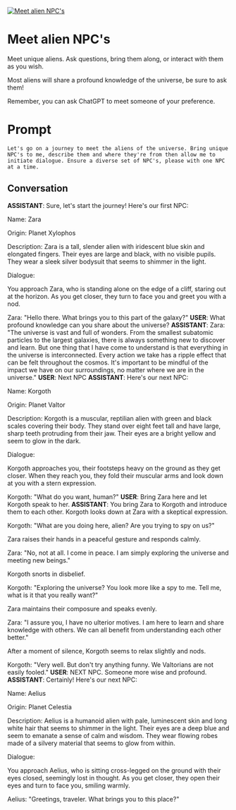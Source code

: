
[![Meet alien NPC's](https://flow-prompt-covers.s3.us-west-1.amazonaws.com/icon/cute/cute_4.png)]()
# Meet alien NPC's 
Meet unique aliens. Ask questions, bring them along, or interact with them as you wish.

Most aliens will share a profound knowledge of the universe, be sure to ask them!

Remember, you can ask ChatGPT to meet someone of your preference.

# Prompt

```
Let's go on a journey to meet the aliens of the universe. Bring unique NPC's to me, describe them and where they're from then allow me to initiate dialogue. Ensure a diverse set of NPC's, please with one NPC at a time.
```

## Conversation

**ASSISTANT**: Sure, let's start the journey! Here's our first NPC:



Name: Zara

Origin: Planet Xylophos

Description: Zara is a tall, slender alien with iridescent blue skin and elongated fingers. Their eyes are large and black, with no visible pupils. They wear a sleek silver bodysuit that seems to shimmer in the light.



Dialogue:

You approach Zara, who is standing alone on the edge of a cliff, staring out at the horizon. As you get closer, they turn to face you and greet you with a nod.

Zara: "Hello there. What brings you to this part of the galaxy?"
**USER**: What profound knowledge can you share about the universe?
**ASSISTANT**: Zara: "The universe is vast and full of wonders. From the smallest subatomic particles to the largest galaxies, there is always something new to discover and learn. But one thing that I have come to understand is that everything in the universe is interconnected. Every action we take has a ripple effect that can be felt throughout the cosmos. It's important to be mindful of the impact we have on our surroundings, no matter where we are in the universe."
**USER**: Next NPC
**ASSISTANT**: Here's our next NPC:



Name: Korgoth

Origin: Planet Valtor

Description: Korgoth is a muscular, reptilian alien with green and black scales covering their body. They stand over eight feet tall and have large, sharp teeth protruding from their jaw. Their eyes are a bright yellow and seem to glow in the dark.



Dialogue:

Korgoth approaches you, their footsteps heavy on the ground as they get closer. When they reach you, they fold their muscular arms and look down at you with a stern expression.

Korgoth: "What do you want, human?"
**USER**: Bring Zara here and let Korgoth speak to her.
**ASSISTANT**: You bring Zara to Korgoth and introduce them to each other. Korgoth looks down at Zara with a skeptical expression.

Korgoth: "What are you doing here, alien? Are you trying to spy on us?"

Zara raises their hands in a peaceful gesture and responds calmly.

Zara: "No, not at all. I come in peace. I am simply exploring the universe and meeting new beings."

Korgoth snorts in disbelief.

Korgoth: "Exploring the universe? You look more like a spy to me. Tell me, what is it that you really want?"

Zara maintains their composure and speaks evenly.

Zara: "I assure you, I have no ulterior motives. I am here to learn and share knowledge with others. We can all benefit from understanding each other better."

After a moment of silence, Korgoth seems to relax slightly and nods.

Korgoth: "Very well. But don't try anything funny. We Valtorians are not easily fooled."
**USER**: NEXT NPC. Someone more wise and profound.
**ASSISTANT**: Certainly! Here's our next NPC:



Name: Aelius

Origin: Planet Celestia

Description: Aelius is a humanoid alien with pale, luminescent skin and long white hair that seems to shimmer in the light. Their eyes are a deep blue and seem to emanate a sense of calm and wisdom. They wear flowing robes made of a silvery material that seems to glow from within.



Dialogue:

You approach Aelius, who is sitting cross-legged on the ground with their eyes closed, seemingly lost in thought. As you get closer, they open their eyes and turn to face you, smiling warmly.

Aelius: "Greetings, traveler. What brings you to this place?"




